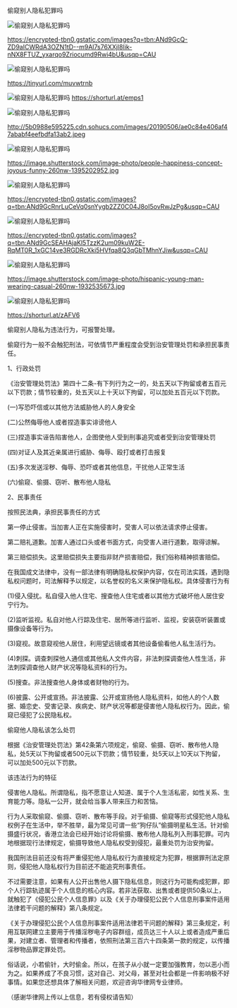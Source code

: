 偷窥别人隐私犯罪吗

![偷窥别人隐私犯罪吗](https://github.com/ywangnccu/ywang/blob/main/images/peek13.jpg)

https://encrypted-tbn0.gstatic.com/images?q=tbn:ANd9GcQ-ZD9aICWRdA3OZN1tD--m9Al7s76XXjl8Iik-nNX8FTUZ_yxarqo9Zriocumd9Rwi4bU&usqp=CAU

![偷窥别人隐私犯罪吗](https://github.com/ywangnccu/ywang/blob/main/images/peek1.jpg)

https://tinyurl.com/muvwtrnb

![偷窥别人隐私犯罪吗](https://github.com/ywangnccu/ywang/blob/main/images/peek9.jpg)
https://shorturl.at/emps1

![偷窥别人隐私犯罪吗](https://github.com/ywangnccu/ywang/blob/main/images/peek.jpg)

http://5b0988e595225.cdn.sohucs.com/images/20190506/ae0c84e406af47ababf4eefbdfa13ab2.jpeg

![偷窥别人隐私犯罪吗](https://github.com/ywangnccu/ywang/blob/main/images/peek3.jpg)

https://image.shutterstock.com/image-photo/people-happiness-concept-joyous-funny-260nw-1395202952.jpg

![偷窥别人隐私犯罪吗](https://github.com/ywangnccu/ywang/blob/main/images/peek5.jpg)

https://encrypted-tbn0.gstatic.com/images?q=tbn:ANd9GcRnrLuCeVq0snYygb2ZZ0C04J8oI5ovRwJzPg&usqp=CAU

![偷窥别人隐私犯罪吗](https://github.com/ywangnccu/ywang/blob/main/images/peek6.jpg)

https://encrypted-tbn0.gstatic.com/images?q=tbn:ANd9GcSEAHAjaKl5TzzK2um09kuW2E-RqMT0R_1xGC14ve3RGDRcXki5HVfqa8Q3qGbTMhnYJiw&usqp=CAU

![偷窥别人隐私犯罪吗](https://github.com/ywangnccu/ywang/blob/main/images/peek15.jpg)

https://image.shutterstock.com/image-photo/hispanic-young-man-wearing-casual-260nw-1932535673.jpg

![偷窥别人隐私犯罪吗](https://github.com/ywangnccu/ywang/blob/main/images/peek16.jpg)

https://shorturl.at/zAFV6

偷窥别人隐私为违法行为，可报警处理。

偷窥行为一般不会触犯刑法，可依情节严重程度会受到治安管理处罚和承担民事责任。

1、行政处罚

《治安管理处罚法》第四十二条-有下列行为之一的，处五天以下拘留或者五百元以下罚款；情节较重的，处五天以上十天以下拘留，可以加处五百元以下罚款。

(一)写恐吓信或以其他方法威胁他人的人身安全

(二)公然侮辱他人或者捏造事实诽谤他人

(三)捏造事实诬告陷害他人，企图使他人受到刑事追究或者受到治安管理处罚

(四)对证人及其近亲属进行威胁、侮辱、殴打或者打击报复

(五)多次发送淫秽、侮辱、恐吓或者其他信息，干扰他人正常生活

(六)偷窥、偷摄、窃听、散布他人隐私

2、民事责任

按照民法典，承担民事责任的方式

第一停止侵害。当加害人正在实施侵害时，受害人可以依法请求停止侵害。

第二赔礼道歉。加害人通过口头或者书面方式，向受害人进行道歉，取得谅解。

第三赔偿损失。这里赔偿损失主要指非财产损害赔偿，我们俗称精神损害赔偿。

在我国成文法律中，没有一部法律有明确隐私权保护内容，仅在司法实践，遇到隐私权问题时，司法解释予以规定，以名誉权的名义来保护隐私权。具体侵害行为有

(1)侵入侵扰。私自侵入他人住宅、搜查他人住宅或者以其他方式破坏他人居住安宁行为。

(2)监听监视。私自对他人行踪及住宅、居所等进行监听、监视，安装窃听装置或摄像设备等行为。

(3)窥视。故意窥视他人居住，利用望远镜或者其他设备偷看他人私生活行为。

(4)刺探。调查刺探他人通信或其他私人文件内容，非法刺探调查他人性生活，非法刺探调查他人财产状况等隐私资料的行为。

(5)搜查。非法搜查他人身体或者财物的行为。

(6)披露、公开或宣扬。非法披露、公开或宣扬他人隐私资料，如他人的个人数据、婚恋史、受害记录、疾病史、财产状况等都是侵害他人隐私权行为。因此，偷窥已侵犯了公民隐私权。

偷窥他人隐私该怎么处罚

根据《治安管理处罚法》第42条第六项规定，偷窥、偷摄、窃听、散布他人隐私，处5天以下拘留或者500元以下罚款；情节较重，处5天以上10天以下拘留，可以加处500元以下罚款。

该违法行为的特征

侵害他人隐私。所谓隐私，指不愿意让人知道、属于个人生活私密，如性关系、生育能力等。隐私一公开，就会给当事人带来压力和苦恼。

行为人采取偷窥、偷摄、窃听、散布等手段。对于偷摄、偷窥等形式侵犯他人隐私权例子在生活中，举不胜举，最为常见可谓一些“狗仔队”偷摄明星私生活。针对偷摄盛行状况，香港立法会已经开始讨论将偷摄、散布他人隐私列入刑事犯罪。可内地根据现行法律规定，偷摄导致他人隐私权受到侵犯，最重处罚为治安拘留。

我国刑法目前还没有将严重侵犯他人隐私权行为直接规定为犯罪，根据罪刑法定原则，侵犯他人隐私权行为目前还不能追究刑事责任。

不过需要注意，如果有人公开出售他人摄下隐私信息，则这行为可能构成犯罪，即个人行踪轨迹属于个人信息的核心内容。若非法获取、出售或者提供50条以上，就触犯了《侵犯公民个人信息罪》以及《关于办理侵犯公民个人信息刑事案件适用法律若干问题的解释》第八条规定。

《关于办理侵犯公民个人信息刑事案件适用法律若干问题的解释》第三条规定，利用互联网建立主要用于传播淫秽电子内容群组，成员达三十人以上或者造成严重后果，对建立者、管理者和传播者，依照刑法第三百六十四条第一款的规定，以传播淫秽物品罪定罪处罚。

俗话说，小若偷针，大时偷金。所以，在孩子从小就一定要加强教育，勿以恶小而为之。如果养成了不良习惯，这对自己、对父母，甚至对社会都是一件影响极不好事情。如果您还想具体了解相关问题，欢迎咨询华律网专业律师。


（感谢华律网上传以上信息，若有侵权请告知）
